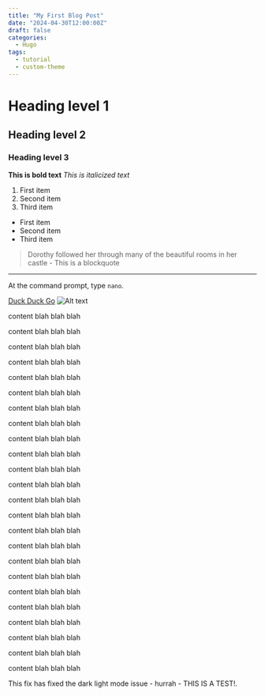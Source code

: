 ```yaml
---
title: "My First Blog Post"
date: "2024-04-30T12:00:00Z"
draft: false
categories:
  - Hugo
tags:
  - tutorial
  - custom-theme
---
```


# Heading level 1
## Heading level 2
### Heading level 3

**This is bold text**
*This is italicized text*

1. First item
2. Second item
3. Third item

- First item
- Second item
- Third item

> Dorothy followed her through many of the beautiful rooms in her castle - This is a blockquote

---
At the command prompt, type `nano`.

[Duck Duck Go](https://duckduckgo.com)
![Alt text](image.jpg)


content blah blah blah

content blah blah blah

content blah blah blah

content blah blah blah

content blah blah blah

content blah blah blah

content blah blah blah

content blah blah blah

content blah blah blah

content blah blah blah

content blah blah blah

content blah blah blah

content blah blah blah

content blah blah blah


content blah blah blah

content blah blah blah

content blah blah blah


content blah blah blah

content blah blah blah

content blah blah blah

content blah blah blah

content blah blah blah

content blah blah blah

content blah blah blah


This fix has fixed the dark light mode issue - hurrah - THIS IS A TEST!.